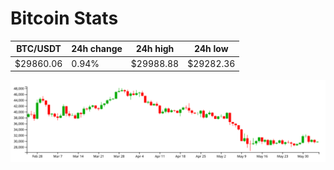 # Bitcoin Stats

BTC/USDT|24h change|24h high|24h low|
|---|---|---|---|
|$29860.06|0.94%|$29988.88|$29282.36|

<img src="./chart.svg">
